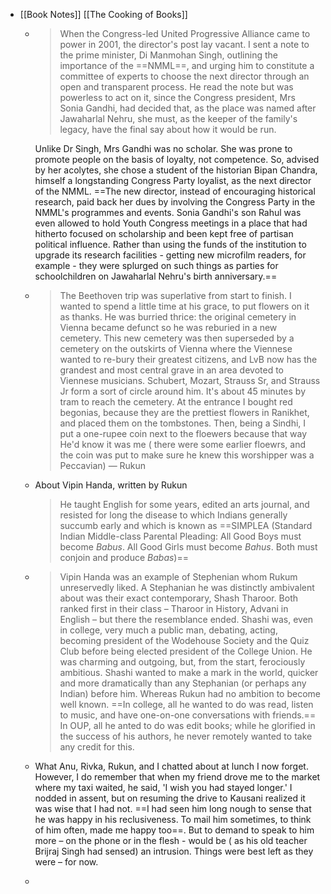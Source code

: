 - [[Book Notes]] [[The Cooking of Books]]
	- > When the Congress-led United Progressive Alliance came to power in 2001, the director's post lay vacant. I sent a note to the prime minister, Di Manmohan Singh, outlining the importance of the ==NMML==, and urging him to constitute a committee of experts to choose the next director through an open and transparent process. He read the note but was powerless to act on it, since the Congress president, Mrs Sonia Gandhi, had decided that, as the place was named after Jawaharlal Nehru, she must, as the keeper of the family's legacy, have the final say about how it would be run.
	  
	  Unlike Dr Singh, Mrs Gandhi was no scholar. She was prone to promote people on the basis of loyalty, not competence. So, advised by her acolytes, she chose a student of the historian Bipan Chandra, himself a longstanding Congress Party loyalist, as the next director of the NMML. ==The new director, instead of encouraging historical research, paid back her dues by involving the Congress Party in the NMML's programmes and events. Sonia Gandhi's son Rahul was even allowed to hold Youth Congress meetings in a place that had hitherto focused on scholarship and been kept free of partisan political influence. Rather than using the funds of the institution to upgrade its research facilities - getting new microfilm readers, for example - they were splurged on such things as parties for schoolchildren on Jawaharlal Nehru's birth
	  anniversary.==
	- > The Beethoven trip was superlative from start to finish. I wanted to spend a little time at his grace, to put flowers on it as thanks. He was burried thrice: the original cemetery in Vienna became defunct so he was reburied in a new cemetery. This new cemetery was then superseded by a cemetery on the outskirts of Vienna where the Viennese wanted to re-bury their greatest citizens, and LvB now has the grandest and most central grave in an area devoted to Viennese musicians. Schubert, Mozart, Strauss Sr, and Strauss Jr form a sort of circle around him. It's about 45 minutes by tram to reach the cemetery. At the entrance I bought red begonias, because they are the prettiest flowers in Ranikhet, and placed them on the tombstones. Then, being a Sindhi, I put a one-rupee coin next to the floewers because that way He'd know it was me ( there were some earlier floewrs, and the coin was put to make sure he knew this worshipper was a Peccavian)
	  — Rukun
	- About Vipin Handa, written by Rukun
	  > He taught English for some years, edited an arts journal, and resisted for long the disease to which Indians generally succumb early and which is known as ==SIMPLEA (Standard Indian Middle-class Parental Pleading: All Good Boys must become *Babus*. All Good Girls must become *Bahus*. Both must conjoin and produce *Babas*)==
	- > Vipin Handa was an example of Stephenian whom Rukum unreservedly liked. A Stephanian he was distinctly ambivalent about was their exact contemporary, Shash Tharoor. Both ranked first in their class – Tharoor in History, Advani in English – but there the resemblance ended. Shashi was, even in college, very much a public man, debating, acting, becoming president of the Wodehouse Society and the Quiz Club before being elected president of the College Union. He was charming and outgoing, but, from the start, ferociously ambitious. Shashi wanted to make a mark in the world, quicker and more dramatically than any Stephanian (or perhaps any Indian) before him. Whereas Rukun had no ambition to become well known. ==In college, all he wanted to do was read, listen to music, and have one-on-one conversations with friends.== In OUP, all he anted to do was edit books; while he glorified in the success of his authors, he never remotely wanted to take any credit for this.
	- What Anu, Rivka, Rukun, and I chatted about at lunch I now forget. However, I do remember that when my friend drove me to the market where my taxi waited, he said, 'I wish you had stayed longer.' I nodded in assent, but on resuming the drive to Kausani realized it was wise that I had not. ==I had seen him long nough to sense that he was happy in his reclusiveness. To mail him sometimes, to think of him often, made me happy too==. But to demand to speak to him more – on the phone  or in the flesh -  would be ( as his old teacher Brijraj Singh had sensed) an intrusion. Things were best left as they were – for now.
	-